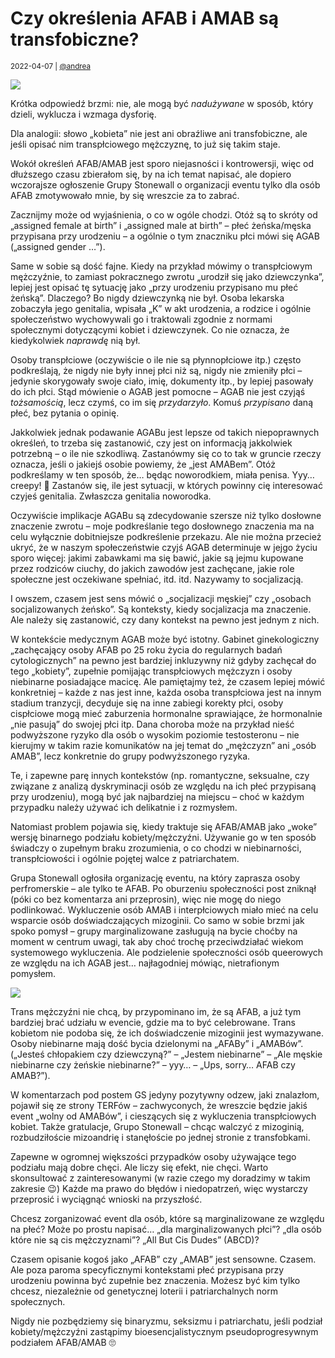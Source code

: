 # Czy określenia AFAB i AMAB są transfobiczne?

<small>2022-04-07 | [@andrea](/@andrea)</small>

![](/img-local/blog/gs-afab.jpg)

Krótka odpowiedź brzmi: nie, ale mogą być _nadużywane_ w sposób, który dzieli, wyklucza i wzmaga dysforię.

Dla analogii: słowo „kobieta” nie jest ani obraźliwe ani transfobiczne,
ale jeśli opisać nim transpłciowego mężczyznę, to już się takim staje.

Wokół określeń AFAB/AMAB jest sporo niejasności i kontrowersji,
więc od dłuższego czasu zbierałom się, by na ich temat napisać,
ale dopiero wczorajsze ogłoszenie Grupy Stonewall o organizacji eventu tylko dla osób AFAB zmotywowało mnie,
by się wreszcie za to zabrać.

Zacznijmy może od wyjaśnienia, o co w ogóle chodzi. 
Otóż są to skróty od „assigned female at birth” i „assigned male at birth” – płeć żeńska/męska przypisana przy urodzeniu – 
a ogólnie o tym znaczniku płci mówi się AGAB („assigned gender …”).

Same w sobie są dość fajne. Kiedy na przykład mówimy o transpłciowym mężczyźnie,
to zamiast pokracznego zwrotu „urodził się jako dziewczynka”,
lepiej jest opisać tę sytuację jako „przy urodzeniu przypisano mu płeć żeńską”.
Dlaczego? Bo nigdy dziewczynką nie był. Osoba lekarska zobaczyła jego genitalia, wpisała „K” w akt urodzenia,
a rodzice i ogólnie społeczeństwo wychowywali go i traktowali zgodnie z normami społecznymi dotyczącymi kobiet i dziewczynek.
Co nie oznacza, że kiedykolwiek _naprawdę_ nią był.

Osoby transpłciowe (oczywiście o ile nie są płynnopłciowe itp.) często podkreślają,
że nigdy nie były innej płci niż są, nigdy nie zmieniły płci – jedynie skorygowały swoje ciało, imię, dokumenty itp.,
by lepiej pasowały do ich płci. Stąd mówienie o AGAB jest pomocne – AGAB nie jest czyjąś _tożsamością_,
lecz czymś, co im się _przydarzyło_. Komuś _przypisano_ daną płeć, bez pytania o opinię.

Jakkolwiek jednak podawanie AGABu jest lepsze od takich niepoprawnych określeń,
to trzeba się zastanowić, czy jest on informacją jakkolwiek potrzebną –  o ile nie szkodliwą.
Zastanówmy się co to tak w gruncie rzeczy oznacza, jeśli o jakiejś osobie powiemy, że „jest AMABem”.
Otóż podkreślamy w ten sposób, że… będąc noworodkiem, miała penisa. Yyy… creepy! 🤨
Zastanów się, ile jest sytuacji, w których powinny cię interesować czyjeś genitalia. Zwłaszcza genitalia noworodka.

Oczywiście implikacje AGABu są zdecydowanie szersze niż tylko dosłowne znaczenie zwrotu – 
moje podkreślanie tego dosłownego znaczenia ma na celu wyłącznie dobitniejsze podkreślenie przekazu.
Ale nie można przecież ukryć, że w naszym społeczeństwie czyjś AGAB determinuje w jejgo życiu sporo więcej:
jakimi zabawkami ma się bawić, jakie są jejmu kupowane przez rodziców ciuchy, do jakich zawodów jest zachęcane,
jakie role społeczne jest oczekiwane spełniać, itd. itd. Nazywamy to socjalizacją.

I owszem, czasem jest sens mówić o „socjalizacji męskiej” czy „osobach socjalizowanych żeńsko”.
Są konteksty, kiedy socjalizacja ma znaczenie. Ale należy się zastanowić, czy dany kontekst na pewno jest jednym z nich.

W kontekście medycznym AGAB może być istotny. Gabinet ginekologiczny
„zachęcający osoby AFAB po 25 roku życia do regularnych badań cytologicznych” na pewno jest bardziej inkluzywny
niż gdyby zachęcał do tego „kobiety”, zupełnie pomijając transpłciowych mężczyzn i osoby niebinarne posiadające macicę.
Ale pamiętajmy też, że czasem lepiej mówić konkretniej – każde z nas jest inne,
każda osoba transpłciowa jest na innym stadium tranzycji, decyduje się na inne zabiegi korekty płci,
osoby cispłciowe mogą mieć zaburzenia hormonalne sprawiające, że hormonalnie „nie pasują” do swojej płci itp.
Dana choroba może na przykład nieść podwyższone ryzyko dla osób o wysokim poziomie testosteronu – 
nie kierujmy w takim razie komunikatów na jej temat do „mężczyzn” ani „osób AMAB”, lecz konkretnie do grupy podwyższonego ryzyka.

Te, i zapewne parę innych kontekstów (np. romantyczne, seksualne, czy związane z analizą dyskryminacji osób
ze względu na ich płeć przypisaną przy urodzeniu), mogą być jak najbardziej na miejscu – 
choć w każdym przypadku należy używać ich delikatnie i z rozmysłem.

Natomiast problem pojawia się, kiedy traktuje się AFAB/AMAB jako „woke” wersję binarnego podziału kobiety/mężczyźni.
Używanie go w ten sposób świadczy o zupełnym braku zrozumienia, o co chodzi w niebinarności, transpłciowości
i ogólnie pojętej walce z patriarchatem.

Grupa Stonewall ogłosiła organizację eventu, na który zaprasza osoby perfromerskie – ale tylko te AFAB.
Po oburzeniu społeczności post zniknął (póki co bez komentarza ani przeprosin), więc nie mogę do niego podlinkować.
Wykluczenie osób AMAB i interpłciowych miało mieć na celu wsparcie osób doświadczających mizoginii.
Co samo w sobie brzmi jak spoko pomysł – grupy marginalizowane zasługują na bycie choćby na moment w centrum uwagi,
tak aby choć trochę przeciwdziałać wiekom systemowego wykluczenia.
Ale podzielenie społeczności osób queerowych ze względu na ich AGAB jest… najłagodniej mówiąc, nietrafionym pomysłem.

![](/img-local/blog/gs-afab2.jpg)

Trans mężczyźni nie chcą, by przypominano im, że są AFAB, a już tym bardziej brać udziału w evencie, gdzie ma to być celebrowane.
Trans kobietom nie podoba się, że ich doświadczenie mizoginii jest wymazywane.
Osoby niebinarne mają dość bycia dzielonymi na „AFABy” i „AMABów”.
(„Jesteś chłopakiem czy dziewczyną?” – „Jestem niebinarne” – „Ale męskie niebinarne czy żeńskie niebinarne?” – yyy… – „Ups, sorry… AFAB czy AMAB?”).

W komentarzach pod postem GS jedyny pozytywny odzew, jaki znalazłom, pojawił się ze strony TERFów –
zachwyconych, że wreszcie będzie jakiś event „wolny od AMABów”, i cieszących się z wykluczenia transpłciowych kobiet. 
Także gratulacje, Grupo Stonewall – chcąc walczyć z mizoginią, rozbudziłoście mizoandrię i stanęłoście po jednej stronie z transfobkami.

Zapewne w ogromnej większości przypadków osoby używające tego podziału mają dobre chęci.
Ale liczy się efekt, nie chęci. Warto skonsultować z zainteresowanymi (w razie czego my doradzimy w takim zakresie 😉)
Każde ma prawo do błędów i niedopatrzeń, więc wystarczy przeprosić i wyciągnąć wnioski na przyszłość.

Chcesz zorganizować event dla osób, które są marginalizowane ze względu na płeć?
Może po prostu napisać… „dla marginalizowanych płci”? „dla osób które nie są cis mężczyznami”?
„All But Cis Dudes” (ABCD)?

Czasem opisanie kogoś jako „AFAB” czy „AMAB” jest sensowne. Czasem. Ale poza paroma specyficznymi kontekstami
płeć przypisana przy urodzeniu powinna być zupełnie bez znaczenia. Możesz być kim tylko chcesz,
niezależnie od genetycznej loterii i patriarchalnych norm społecznych.

Nigdy nie pozbędziemy się binaryzmu, seksizmu i patriarchatu,
jeśli podział kobiety/mężczyźni zastąpimy bioesencjalistycznym pseudoprogresywnym podziałem AFAB/AMAB 🙄
